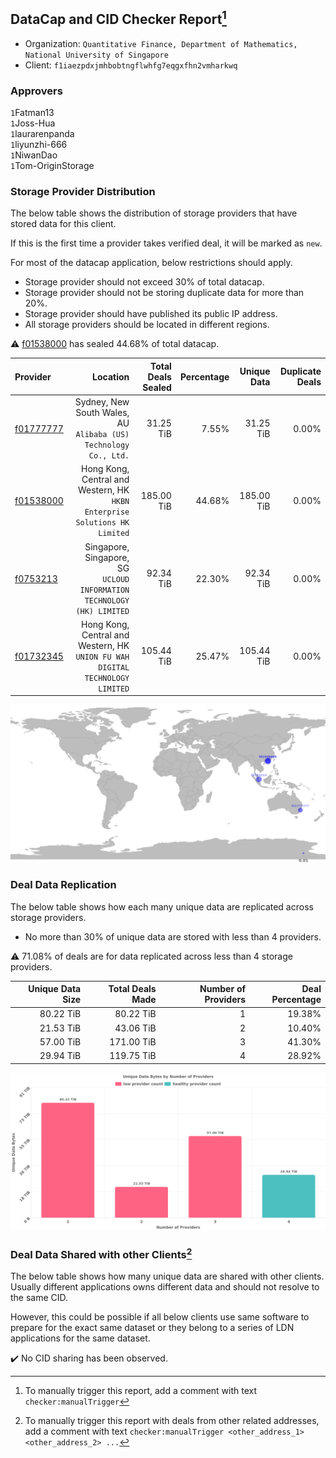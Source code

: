 ## DataCap and CID Checker Report[^1]
 - Organization: `Quantitative Finance, Department of Mathematics, National University of Singapore`
 - Client: `f1iaezpdxjmhbobtngflwhfg7eqgxfhn2vmharkwq`
### Approvers
`1`Fatman13<br/>`1`Joss-Hua<br/>`1`laurarenpanda<br/>`1`liyunzhi-666<br/>`1`NiwanDao<br/>`1`Tom-OriginStorage

### Storage Provider Distribution
The below table shows the distribution of storage providers that have stored data for this client.

If this is the first time a provider takes verified deal, it will be marked as `new`.

For most of the datacap application, below restrictions should apply.
 - Storage provider should not exceed 30% of total datacap.
 - Storage provider should not be storing duplicate data for more than 20%.
 - Storage provider should have published its public IP address.
 - All storage providers should be located in different regions.

⚠️ [f01538000](https://filfox.info/en/address/f01538000) has sealed 44.68% of total datacap.

| Provider                                              |                                                                         Location | Total Deals Sealed | Percentage | Unique Data | Duplicate Deals |
| :---------------------------------------------------- | -------------------------------------------------------------------------------: | -----------------: | ---------: | ----------: | --------------: |
| [f01777777](https://filfox.info/en/address/f01777777) |              Sydney, New South Wales, AU<br/>`Alibaba (US) Technology Co., Ltd.` |          31.25 TiB |      7.55% |   31.25 TiB |           0.00% |
| [f01538000](https://filfox.info/en/address/f01538000) |    Hong Kong, Central and Western, HK<br/>`HKBN Enterprise Solutions HK Limited` |         185.00 TiB |     44.68% |  185.00 TiB |           0.00% |
| [f0753213](https://filfox.info/en/address/f0753213)   |        Singapore, Singapore, SG<br/>`UCLOUD INFORMATION TECHNOLOGY (HK) LIMITED` |          92.34 TiB |     22.30% |   92.34 TiB |           0.00% |
| [f01732345](https://filfox.info/en/address/f01732345) | Hong Kong, Central and Western, HK<br/>`UNION FU WAH DIGITAL TECHNOLOGY LIMITED` |         105.44 TiB |     25.47% |  105.44 TiB |           0.00% |

<img src="https://raw.githubusercontent.com/data-preservation-programs/filplus-checker-assets/main/filecoin-project/filecoin-plus-large-datasets/issues/1264/1683545652373.png"/>

### Deal Data Replication
The below table shows how each many unique data are replicated across storage providers.

- No more than 30% of unique data are stored with less than 4 providers.

⚠️ 71.08% of deals are for data replicated across less than 4 storage providers.

| Unique Data Size | Total Deals Made | Number of Providers | Deal Percentage |
| ---------------: | ---------------: | ------------------: | --------------: |
|        80.22 TiB |        80.22 TiB |                   1 |          19.38% |
|        21.53 TiB |        43.06 TiB |                   2 |          10.40% |
|        57.00 TiB |       171.00 TiB |                   3 |          41.30% |
|        29.94 TiB |       119.75 TiB |                   4 |          28.92% |

<img src="https://raw.githubusercontent.com/data-preservation-programs/filplus-checker-assets/main/filecoin-project/filecoin-plus-large-datasets/issues/1264/1683545653158.png"/>

### Deal Data Shared with other Clients[^3]
The below table shows how many unique data are shared with other clients.
Usually different applications owns different data and should not resolve to the same CID.

However, this could be possible if all below clients use same software to prepare for the exact same dataset or they belong to a series of LDN applications for the same dataset.

✔️ No CID sharing has been observed.

[^1]: To manually trigger this report, add a comment with text `checker:manualTrigger`

[^2]: Deals from those addresses are combined into this report as they are specified with `checker:manualTrigger`

[^3]: To manually trigger this report with deals from other related addresses, add a comment with text `checker:manualTrigger <other_address_1> <other_address_2> ...`
